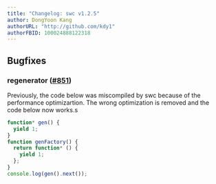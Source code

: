 ```yaml
---
title: "Changelog: swc v1.2.5"
author: DongYoon Kang
authorURL: "http://github.com/kdy1"
authorFBID: 100024888122318
---
```


## Bugfixes

### regenerator ([#851](https://github.com/swc-project/swc/pull/851))

Previously, the code below was miscompiled by swc because of the performance optimizartion. The wrong optimization is removed and the code below now works.s

```js
function* gen() {
  yield 1;
}
function genFactory() {
  return function* () {
    yield 1;
  };
}
console.log(gen().next());
```
